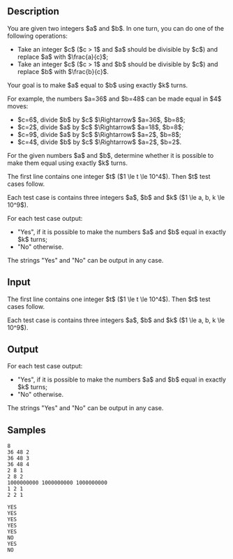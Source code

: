 ## Description

<div><p>You are given two integers $a$ and $b$. In one turn, you can do one of the following operations: </p><ul> <li> Take an integer $c$ ($c &gt; 1$ and <span class="tex-font-style-bf">$a$ should be divisible by $c$</span>) and replace $a$ with $\frac{a}{c}$; </li><li> Take an integer $c$ ($c &gt; 1$ and <span class="tex-font-style-bf">$b$ should be divisible by $c$</span>) and replace $b$ with $\frac{b}{c}$. </li></ul><p>Your goal is to make $a$ equal to $b$ using exactly $k$ turns.</p><p>For example, the numbers $a=36$ and $b=48$ can be made equal in $4$ moves: </p><ul> <li> $c=6$, divide $b$ by $c$ $\Rightarrow$ $a=36$, $b=8$; </li><li> $c=2$, divide $a$ by $c$ $\Rightarrow$ $a=18$, $b=8$; </li><li> $c=9$, divide $a$ by $c$ $\Rightarrow$ $a=2$, $b=8$; </li><li> $c=4$, divide $b$ by $c$ $\Rightarrow$ $a=2$, $b=2$. </li></ul><p>For the given numbers $a$ and $b$, determine whether it is possible to make them equal using exactly $k$ turns.</p></div><div class="input-specification"><p>The first line contains one integer $t$ ($1 \le t \le 10^4$). Then $t$ test cases follow.</p><p>Each test case is contains three integers $a$, $b$ and $k$ ($1 \le a, b, k \le 10^9$).</p></div><div class="output-specification"><p>For each test case output: </p><ul> <li> "<span class="tex-font-style-tt">Yes</span>", if it is possible to make the numbers $a$ and $b$ equal in <span class="tex-font-style-bf">exactly</span> $k$ turns; </li><li> "<span class="tex-font-style-tt">No</span>" otherwise. </li></ul><p>The strings "<span class="tex-font-style-tt">Yes</span>" and "<span class="tex-font-style-tt">No</span>" can be output in any case.</p></div>

## Input

<p>The first line contains one integer $t$ ($1 \le t \le 10^4$). Then $t$ test cases follow.</p><p>Each test case is contains three integers $a$, $b$ and $k$ ($1 \le a, b, k \le 10^9$).</p>

## Output

<p>For each test case output: </p><ul> <li> "<span class="tex-font-style-tt">Yes</span>", if it is possible to make the numbers $a$ and $b$ equal in <span class="tex-font-style-bf">exactly</span> $k$ turns; </li><li> "<span class="tex-font-style-tt">No</span>" otherwise. </li></ul><p>The strings "<span class="tex-font-style-tt">Yes</span>" and "<span class="tex-font-style-tt">No</span>" can be output in any case.</p>

## Samples

```input1
8
36 48 2
36 48 3
36 48 4
2 8 1
2 8 2
1000000000 1000000000 1000000000
1 2 1
2 2 1
```

```output1
YES
YES
YES
YES
YES
NO
YES
NO
```



